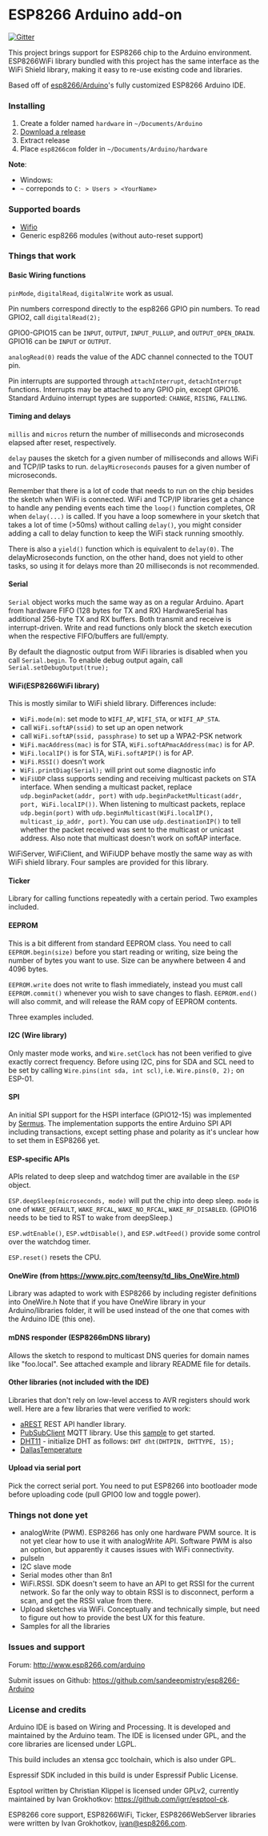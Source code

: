 ESP8266 Arduino add-on
===========================================
[![Gitter](https://badges.gitter.im/Join%20Chat.svg)](https://gitter.im/sandeepmistry/esp8266-Arduino?utm_source=badge&utm_medium=badge&utm_campaign=pr-badge&utm_content=badge)


This project brings support for ESP8266 chip to the Arduino environment. ESP8266WiFi library bundled with this project has the same interface as the WiFi Shield library, making it easy to re-use existing code and libraries.

Based off of [esp8266/Arduino](https://github.com/esp8266/Arduino)'s fully customized ESP8266 Arduino IDE.

### Installing ###

1. Create a folder named ```hardware``` in ```~/Documents/Arduino```
2. [Download a release](https://github.com/sandeepmistry/esp8266-Arduino/releases)
3. Extract release
4. Place ```esp8266com``` folder in ```~/Documents/Arduino/hardware```

__Note__:

 * Windows:
  * ```~``` correponds to ```C: > Users > <YourName>```

### Supported boards ###

- [Wifio](http://wifio.cc)
- Generic esp8266 modules (without auto-reset support)

### Things that work ###

#### Basic Wiring functions ####

```pinMode```, ```digitalRead```, ```digitalWrite``` work as usual.

Pin numbers correspond directly to the esp8266 GPIO pin numbers. To read GPIO2,
call ```digitalRead(2);```

GPIO0-GPIO15 can be ```INPUT```, ```OUTPUT```, ```INPUT_PULLUP```, and ```OUTPUT_OPEN_DRAIN```.
GPIO16 can be ```INPUT``` or ```OUTPUT```.

```analogRead(0)``` reads the value of the ADC channel connected to the TOUT pin.

Pin interrupts are supported through ```attachInterrupt```, ```detachInterrupt``` functions.
Interrupts may be attached to any GPIO pin, except GPIO16. Standard Arduino interrupt
types are supported: ```CHANGE```, ```RISING```, ```FALLING```.

#### Timing and delays ####
```millis``` and ```micros``` return the number of milliseconds and microseconds elapsed after reset, respectively.

```delay``` pauses the sketch for a given number of milliseconds and allows WiFi and TCP/IP tasks to run.
```delayMicroseconds``` pauses for a given number of microseconds.

Remember that there is a lot of code that needs to run on the chip besides the sketch
when WiFi is connected. WiFi and TCP/IP libraries get a chance to handle any pending
events each time the ```loop()``` function completes, OR when ```delay(...)``` is called.
If you have a loop somewhere in your sketch that takes a lot of time (>50ms) without
calling ```delay()```, you might consider adding a call to delay function to keep the WiFi
stack running smoothly.

There is also a ```yield()``` function which is equivalent to ```delay(0)```. The delayMicroseconds
function, on the other hand, does not yield to other tasks, so using it for delays
more than 20 milliseconds is not recommended.

#### Serial ####

```Serial``` object works much the same way as on a regular Arduino. Apart from hardware FIFO (128 bytes for TX and RX) HardwareSerial has additional 256-byte TX and RX buffers. Both transmit and receive is interrupt-driven. Write and read functions only block the sketch execution when the respective FIFO/buffers are full/empty.

By default the diagnostic output from WiFi libraries is disabled when you call ```Serial.begin```. To enable debug output again, call ```Serial.setDebugOutput(true);```

#### WiFi(ESP8266WiFi library) ####

This is mostly similar to WiFi shield library. Differences include:

- ```WiFi.mode(m)```: set mode to ```WIFI_AP```, ```WIFI_STA```, or ```WIFI_AP_STA```.
- call ```WiFi.softAP(ssid)``` to set up an open network
- call ```WiFi.softAP(ssid, passphrase)``` to set up a WPA2-PSK network
- ```WiFi.macAddress(mac)``` is for STA, ```WiFi.softAPmacAddress(mac)``` is for AP.
- ```WiFi.localIP()``` is for STA, ```WiFi.softAPIP()``` is for AP.
- ```WiFi.RSSI()``` doesn't work
- ```WiFi.printDiag(Serial);``` will print out some diagnostic info
- ```WiFiUDP``` class supports sending and receiving multicast packets on STA interface.
When sending a multicast packet, replace ```udp.beginPacket(addr, port)``` with 
```udp.beginPacketMulticast(addr, port, WiFi.localIP())```.
When listening to multicast packets, replace ```udp.begin(port)``` with 
```udp.beginMulticast(WiFi.localIP(), multicast_ip_addr, port)```.
You can use ```udp.destinationIP()``` to tell whether the packet received was
sent to the multicast or unicast address.
Also note that multicast doesn't work on softAP interface.

WiFiServer, WiFiClient, and WiFiUDP behave mostly the same way as with WiFi shield library.
Four samples are provided for this library.

#### Ticker ####

Library for calling functions repeatedly with a certain period. Two examples included.

#### EEPROM ####

This is a bit different from standard EEPROM class. You need to call ```EEPROM.begin(size)```
before you start reading or writing, size being the number of bytes you want to use.
Size can be anywhere between 4 and 4096 bytes.

```EEPROM.write``` does not write to flash immediately, instead you must call ```EEPROM.commit()```
whenever you wish to save changes to flash. ```EEPROM.end()``` will also commit, and will
release the RAM copy of EEPROM contents.

Three examples included.

#### I2C (Wire library) ####

Only master mode works, and ```Wire.setClock``` has not been verified to give exactly correct frequency.
Before using I2C, pins for SDA and SCL need to be set by calling
```Wire.pins(int sda, int scl)```, i.e. ```Wire.pins(0, 2);``` on ESP-01.

#### SPI ####

An initial SPI support for the HSPI interface (GPIO12-15) was implemented by [Sermus](https://github.com/Sermus).
The implementation supports the entire Arduino SPI API including transactions, except setting phase and polarity as it's unclear how to set them in ESP8266 yet.

#### ESP-specific APIs ####

APIs related to deep sleep and watchdog timer are available in the ```ESP``` object.

```ESP.deepSleep(microseconds, mode)``` will put the chip into deep sleep. ```mode``` is one of ```WAKE_DEFAULT```, ```WAKE_RFCAL```, ```WAKE_NO_RFCAL```, ```WAKE_RF_DISABLED```. (GPIO16 needs to be tied to RST to wake from deepSleep.)

```ESP.wdtEnable()```, ```ESP.wdtDisable()```, and ```ESP.wdtFeed()``` provide some control over the watchdog timer.

```ESP.reset()``` resets the CPU.

#### OneWire (from https://www.pjrc.com/teensy/td_libs_OneWire.html) ####

Library was adapted to work with ESP8266 by including register definitions into OneWire.h
Note that if you have OneWire library in your Arduino/libraries folder, it will be used
instead of the one that comes with the Arduino IDE (this one).

#### mDNS responder (ESP8266mDNS library) ####

Allows the sketch to respond to multicast DNS queries for domain names like "foo.local".
See attached example and library README file for details.

#### Other libraries (not included with the IDE)

Libraries that don't rely on low-level access to AVR registers should work well. Here are a few libraries that were verified to work:

- [aREST](https://github.com/marcoschwartz/aREST) REST API handler library.
- [PubSubClient](https://github.com/knolleary/pubsubclient) MQTT library. Use this [sample](https://gist.github.com/igrr/7f7e7973366fc01d6393) to get started.
- [DHT11](https://github.com/adafruit/DHT-sensor-library) - initialize DHT as follows: ```DHT dht(DHTPIN, DHTTYPE, 15);```
- [DallasTemperature](https://github.com/milesburton/Arduino-Temperature-Control-Library.git)


#### Upload via serial port ####
Pick the correct serial port.
You need to put ESP8266 into bootloader mode before uploading code (pull GPIO0 low and
toggle power).

### Things not done yet ###

- analogWrite (PWM). ESP8266 has only one hardware PWM source. It is not yet clear how to use it with analogWrite API. Software PWM is also an option, but apparently it causes issues with WiFi connectivity.
- pulseIn
- I2C slave mode
- Serial modes other than 8n1
- WiFi.RSSI. SDK doesn't seem to have an API to get RSSI for the current network. So far the only
	way to obtain RSSI is to disconnect, perform a scan, and get the RSSI value from there.
- Upload sketches via WiFi. Conceptually and technically simple, but need to figure out how to provide the best UX for this feature.
- Samples for all the libraries

### Issues and support ###

Forum: http://www.esp8266.com/arduino

Submit issues on Github: https://github.com/sandeepmistry/esp8266-Arduino

### License and credits ###

Arduino IDE is based on Wiring and Processing. It is developed and maintained by the Arduino team. The IDE is licensed under GPL, and the core libraries are licensed under LGPL.

This build includes an xtensa gcc toolchain, which is also under GPL.

Espressif SDK included in this build is under Espressif Public License.

Esptool written by Christian Klippel is licensed under GPLv2, currently maintained by Ivan Grokhotkov: https://github.com/igrr/esptool-ck.

ESP8266 core support, ESP8266WiFi, Ticker, ESP8266WebServer libraries were written by Ivan Grokhotkov, ivan@esp8266.com.
